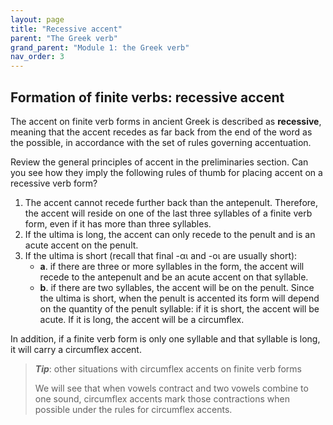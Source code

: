 ```yaml
---
layout: page
title: "Recessive accent"
parent: "The Greek verb"
grand_parent: "Module 1: the Greek verb"
nav_order: 3
---
```


## Formation of finite verbs: recessive accent

The accent on finite verb forms in ancient Greek is described as **recessive**, meaning that the accent recedes as far back from the end of the word as the possible, in accordance with the set of rules governing accentuation.

Review the general principles of accent in the preliminaries section.  Can you see how they imply the following rules of thumb for placing accent on a recessive verb form?


1. The accent cannot recede further back than the antepenult. Therefore, the accent will reside on one of the last three syllables of a finite verb form, even if it has more than three syllables.
2. If the ultima is long, the accent can only recede to the penult and is an acute accent on the penult.
3. If the ultima is short (recall that final -αι and -οι are usually short):
    - **a**. if there are three or more syllables in the form, the accent will recede to the antepenult and be an acute accent on that syllable.
    - **b**. if there are two syllables, the accent will be on the penult. Since the ultima is short, when the penult is accented its form will depend on the quantity of the penult syllable: if it is short, the accent will be acute. If it is long, the accent will be a circumflex.

In addition, if a finite verb form is only one syllable and that syllable is long, it will carry a circumflex accent.



> ***Tip***: other situations with circumflex accents on finite verb forms
>
> We will see that when vowels contract and two vowels combine to one sound, circumflex accents mark those contractions when possible under the rules for circumflex accents.



